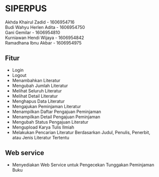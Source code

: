 # SIPERPUS

Akhda Khairul Zadid - 1606954716  
Budi Wahyu Herlen Adita - 1606954750  
Gani Gemilar - 1606954810  
Kurniawan Hendi Wijaya - 1606954842  
Ramadhana Ibnu Akbar - 1606954975  

## Fitur
* Login
* Logout
* Menambahkan Literatur
* Mengubah Jumlah Literatur
* Melihat Seluruh Literatur
* Melihat Detail Literatur
* Menghapus Data Literatur
* Mengajukan Peminjaman Literatur
* Menampilkan Daftar Pengajuan Peminjaman
* Menampilkan Detail Pengajuan Peminjaman
* Mengubah Status Pengajuan Literatur
* Mengupload Karya Tulis Ilmiah
* Melakukan Pencarian Literatur Berdasarkan Judul, Penulis, Penerbit, atau Jenis Literatur Tertentu

## Web service 
* Menyediakan Web Service untuk Pengecekan Tunggakan Peminjaman Buku
